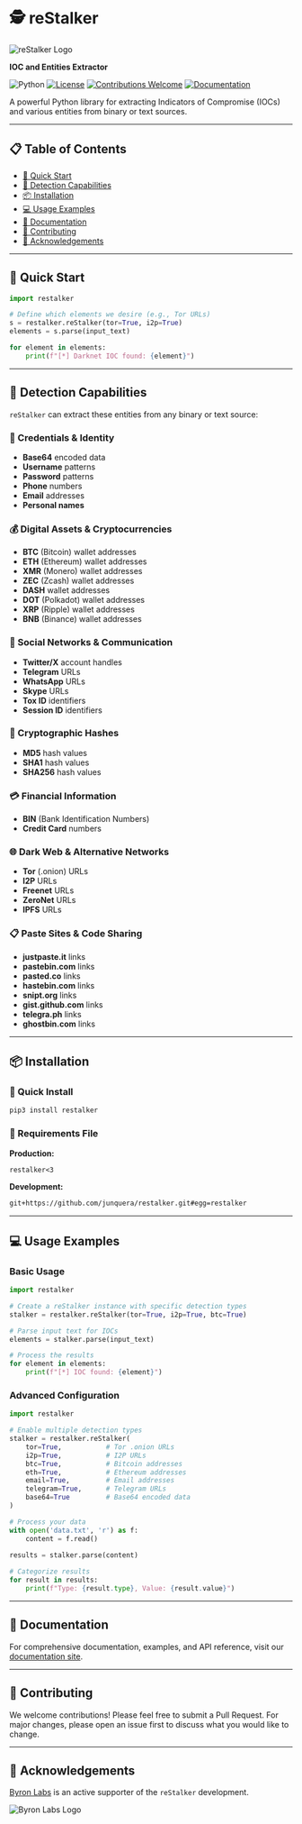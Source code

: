 # 🕵️ reStalker

![reStalker Logo](doc/img/icon.png)

**IOC and Entities Extractor**

![Python](https://img.shields.io/badge/python-3670A0?style=for-the-badge&logo=python&logoColor=ffdd54)
[![License](https://img.shields.io/badge/license-MIT-blue.svg?style=for-the-badge)](LICENSE)
[![Contributions Welcome](https://img.shields.io/badge/contributions-welcome-brightgreen.svg?style=for-the-badge)](https://github.com/dwyl/esta/issues)
[![Documentation](https://img.shields.io/badge/docs-available-blue.svg?style=for-the-badge)](https://deepwiki.com/junquera/restalker)

A powerful Python library for extracting Indicators of Compromise (IOCs) and various entities from binary or text sources.

---

## 📋 Table of Contents

- [🚀 Quick Start](#-quick-start)
- [🎯 Detection Capabilities](#-detection-capabilities)
- [📦 Installation](#-installation)
- [💻 Usage Examples](#-usage-examples)
- [📖 Documentation](#-documentation)
- [🤝 Contributing](#-contributing)
- [🙏 Acknowledgements](#-acknowledgements)

---

## 🚀 Quick Start

```python
import restalker

# Define which elements we desire (e.g., Tor URLs)
s = restalker.reStalker(tor=True, i2p=True)
elements = s.parse(input_text)

for element in elements:
    print(f"[*] Darknet IOC found: {element}")
```

---

## 🎯 Detection Capabilities

`reStalker` can extract these entities from any binary or text source:

### 🔐 Credentials & Identity

- **Base64** encoded data
- **Username** patterns
- **Password** patterns  
- **Phone** numbers
- **Email** addresses
- **Personal names**

### 💰 Digital Assets & Cryptocurrencies

- **BTC** (Bitcoin) wallet addresses
- **ETH** (Ethereum) wallet addresses
- **XMR** (Monero) wallet addresses
- **ZEC** (Zcash) wallet addresses
- **DASH** wallet addresses
- **DOT** (Polkadot) wallet addresses
- **XRP** (Ripple) wallet addresses
- **BNB** (Binance) wallet addresses

### 📱 Social Networks & Communication

- **Twitter/X** account handles
- **Telegram** URLs
- **WhatsApp** URLs
- **Skype** URLs
- **Tox ID** identifiers
- **Session ID** identifiers

### 🔐 Cryptographic Hashes

- **MD5** hash values
- **SHA1** hash values
- **SHA256** hash values

### 💳 Financial Information

- **BIN** (Bank Identification Numbers)
- **Credit Card** numbers

### 🌐 Dark Web & Alternative Networks

- **Tor** (.onion) URLs
- **I2P** URLs
- **Freenet** URLs
- **ZeroNet** URLs
- **IPFS** URLs

### 📋 Paste Sites & Code Sharing

- **justpaste.it** links
- **pastebin.com** links
- **pasted.co** links
- **hastebin.com** links
- **snipt.org** links
- **gist.github.com** links
- **telegra.ph** links
- **ghostbin.com** links

---

## 📦 Installation

### 🚀 Quick Install

```bash
pip3 install restalker
```

### 📄 Requirements File

**Production:**

```txt
restalker<3
```

**Development:**

```txt
git+https://github.com/junquera/restalker.git#egg=restalker
```

---

## 💻 Usage Examples

### Basic Usage

```python
import restalker

# Create a reStalker instance with specific detection types
stalker = restalker.reStalker(tor=True, i2p=True, btc=True)

# Parse input text for IOCs
elements = stalker.parse(input_text)

# Process the results
for element in elements:
    print(f"[*] IOC found: {element}")
```

### Advanced Configuration

```python
import restalker

# Enable multiple detection types
stalker = restalker.reStalker(
    tor=True,           # Tor .onion URLs
    i2p=True,           # I2P URLs
    btc=True,           # Bitcoin addresses
    eth=True,           # Ethereum addresses
    email=True,         # Email addresses
    telegram=True,      # Telegram URLs
    base64=True         # Base64 encoded data
)

# Process your data
with open('data.txt', 'r') as f:
    content = f.read()
    
results = stalker.parse(content)

# Categorize results
for result in results:
    print(f"Type: {result.type}, Value: {result.value}")
```

---

## 📖 Documentation

For comprehensive documentation, examples, and API reference, visit our [documentation site](https://deepwiki.com/junquera/restalker).

---

## 🤝 Contributing

We welcome contributions! Please feel free to submit a Pull Request. For major changes, please open an issue first to discuss what you would like to change.

---

## 🙏 Acknowledgements

[Byron Labs](https://byronlabs.io/) is an active supporter of the `reStalker` development.

![Byron Labs Logo](doc/img/logo_byronlabs.png)
